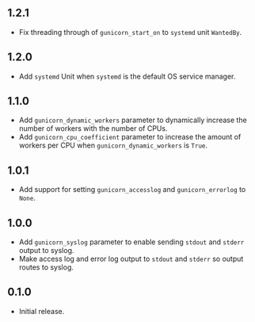 ## 1.2.1

- Fix threading through of `gunicorn_start_on` to `systemd` unit `WantedBy`.

## 1.2.0

- Add `systemd` Unit when `systemd` is the default OS service manager.

## 1.1.0

- Add `gunicorn_dynamic_workers` parameter to dynamically increase the number of workers with the number of CPUs.
- Add `gunicorn_cpu_coefficient` parameter to increase the amount of workers per CPU when `gunicorn_dynamic_workers` is `True`.

## 1.0.1

- Add support for setting `gunicorn_accesslog` and `gunicorn_errorlog` to `None`.

## 1.0.0

- Add `gunicorn_syslog` parameter to enable sending `stdout` and `stderr`
  output to syslog.
- Make access log and error log output to `stdout` and `stderr` so output
  routes to syslog.

## 0.1.0

- Initial release.
